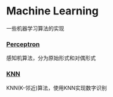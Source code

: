 # Machine Learning

一些机器学习算法的实现

### [Perceptron](https://github.com/yangliu0/MachineLearning/tree/master/Perceptron "Perceptron")

感知机算法，分为原始形式和对偶形式

### [KNN](https://github.com/yangliu0/MachineLearning/tree/master/KNN)

KNN(K-邻近)算法，使用KNN实现数字识别